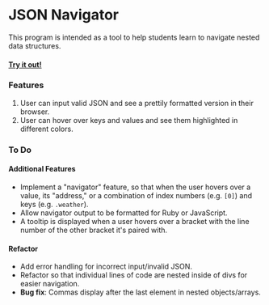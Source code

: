 # JSON Navigator

This program is intended as a tool to help students learn to navigate nested data structures.

#### [Try it out!](http://annarankin.github.io/json-navigator/)

### Features

1. User can input valid JSON and see a prettily formatted version in their browser.
1. User can hover over keys and values and see them highlighted in different colors.

### To Do

#### Additional Features

- Implement a "navigator" feature, so that when the user hovers over a value, its "address," or a combination of index numbers (e.g. `[0]`) and keys (e.g. `.weather`).
- Allow navigator output to be formatted for Ruby or JavaScript.
- A tooltip is displayed when a user hovers over a bracket with the line number of the other bracket it's paired with.

#### Refactor

- Add error handling for incorrect input/invalid JSON.
- Refactor so that individual lines of code are nested inside of divs for easier navigation.
- **Bug fix**: Commas display after the last element in nested objects/arrays.
